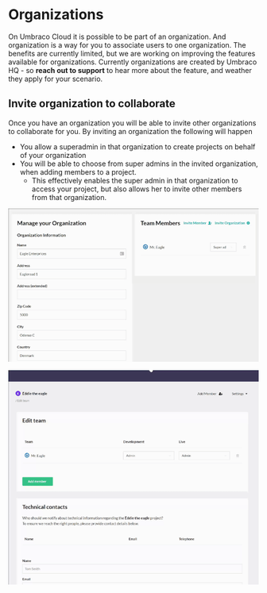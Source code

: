 # Organizations 
On Umbraco Cloud it is possible to be part of an organization. And organization is a way for you to associate users to one organization.
The benefits are currently limited, but we are working on improving the features available for organizations.
Currently organizations are created by Umbraco HQ - so **reach out to support** to hear more about the feature, and weather they apply for your scenario.

## Invite organization to collaborate
Once you have an organization you will be able to invite other organizations to collaborate for you.
By inviting an organization the following will happen
* You allow a superadmin in that organization to create projects on behalf of your organization
* You will be able to choose from super admins in the invited organization, when adding members to a project.
  * This effectively enables the super admin in that organization to access your project, but also allows her to invite other members from that organization.

![Invite organization](images/invite-organization.gif)

![Invite organization](images/invite-from-organization.gif)
